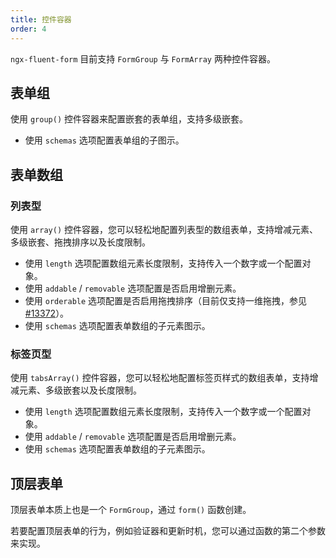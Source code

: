 ```yaml
---
title: 控件容器
order: 4
---
```


`ngx-fluent-form` 目前支持 `FormGroup` 与 `FormArray` 两种控件容器。

## 表单组

使用 `group()` 控件容器来配置嵌套的表单组，支持多级嵌套。

- 使用 `schemas` 选项配置表单组的子图示。

<example name="fluent-form-form-group-example" />

## 表单数组

### 列表型

使用 `array()` 控件容器，您可以轻松地配置列表型的数组表单，支持增减元素、多级嵌套、拖拽排序以及长度限制。

- 使用 `length` 选项配置数组元素长度限制，支持传入一个数字或一个配置对象。
- 使用 `addable` / `removable` 选项配置是否启用增删元素。
- 使用 `orderable` 选项配置是否启用拖拽排序（目前仅支持一维拖拽，参见 [#13372](https://github.com/angular/components/issues/13372)）。
- 使用 `schemas` 选项配置表单数组的子元素图示。

<example name="fluent-form-form-array-example" />

### 标签页型

使用 `tabsArray()` 控件容器，您可以轻松地配置标签页样式的数组表单，支持增减元素、多级嵌套以及长度限制。

- 使用 `length` 选项配置数组元素长度限制，支持传入一个数字或一个配置对象。
- 使用 `addable` / `removable` 选项配置是否启用增删元素。
- 使用 `schemas` 选项配置表单数组的子元素图示。

<example name="fluent-form-tabs-array-example" />

## 顶层表单

顶层表单本质上也是一个 `FormGroup`，通过 `form()` 函数创建。

若要配置顶层表单的行为，例如验证器和更新时机，您可以通过函数的第二个参数来实现。

<example name="fluent-form-root-form-example" />
